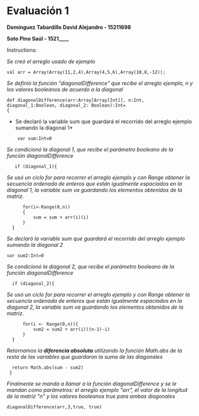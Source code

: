 # Evaluación 1
**Domínguez Tabardillo David Alejandro - 15211698** 

 **Soto Pino Saúl - 1521____**

Instructions:




*Se creó el arreglo usado de ejemplo*
```
val arr = Array(Array(11,2,4),Array(4,5,6),Array(10,8,-12));
```
*Se definió la función "diagonalDifference" que recibe el arreglo ejemplo, n y los valores booleanos de acuerdo a la diagonal*

```
def diagonalDifference(arr:Array[Array[Int]], n:Int, diagonal_1:Boolean, diagonal_2: Boolean):Int=
{

```
* Se declaró la variable sum que guardará el recorrido del arreglo ejemplo sumando la diagonal 1*
```
    var sum:Int=0
```
*Se condicionó la diagonal 1, que recibe el parámetro booleano de la función diagonalDifference*
```
   if (diagonal_1){
 ```
 *Se usó un ciclo for para recorrer el arreglo ejemplo y con Range obtener la secuencia ordenada de enteros que están igualmente espaciados en la diagonal 1, la variable sum va guardando los elementos obtenidos de la matriz.*
 ```
       for(i<-Range(0,n))
       {
           sum = sum + arr(i)(i)
       }
   }
   ```
*Se declaró la variable sum que guardará el recorrido del arreglo ejemplo sumando la diagonal 2*
   ```
   var sum2:Int=0
   ```
 *Se condicionó la diagonal 2, que recibe el parámetro booleano de la función diagonalDifference* 
 ```
   if (diagonal_2){
 ```
 *Se usó un ciclo for para recorrer el arreglo ejemplo y con Range obtener la secuencia ordenada de enteros que están igualmente espaciados en la diagonal 2, la variable sum va guardando los elementos obtenidos de la matriz.*
 ```
       for(i <- Range(0,n)){
           sum2 = sum2 + arr(i)((n-1)-i)
       }
   }
 ```
  *Retornamos la **diferencia absoluta** utilizando la función Math.abs de la resta de las variables que guardaron la suma de las diagonales*
 ```
   return Math.abs(sum - sum2)
  } 
 ```
 *Finalmente se manda a llamar a la función diagonalDifference y se le mandan como parámetros: el arreglo ejemplo "arr", el valor de la longitud de la matriz "n" y los valores booleanos true para ambas diagonales*
  ```
diagonalDifference(arr,3,true, true)

```
